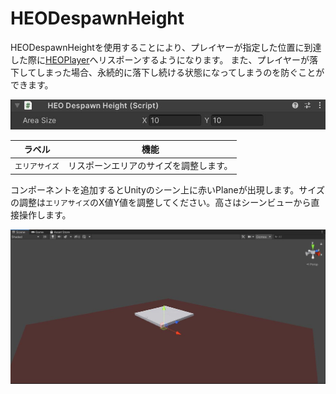 # HEODespawnHeight
HEODespawnHeightを使用することにより、プレイヤーが指定した位置に到達した際に[HEOPlayer](HEOPlayer.md)へリスポーンするようになります。
また、プレイヤーが落下してしまった場合、永続的に落下し続ける状態になってしまうのを防ぐことができます。

![HEODespawnHeight](img/HEODespawnHeight.jpg)

|  ラベル  |  機能  |
| ----   | ---- |
| `エリアサイズ` | リスポーンエリアのサイズを調整します。 |

コンポーネントを追加するとUnityのシーン上に赤いPlaneが出現します。サイズの調整は`エリアサイズ`のX値Y値を調整してください。高さはシーンビューから直接操作します。

![Setting](img/HEODespawnHeightSetting.jpg)

